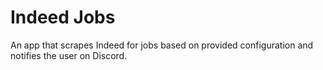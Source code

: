 # Indeed Jobs
An app that scrapes Indeed for jobs based on provided configuration and notifies the user on Discord.
